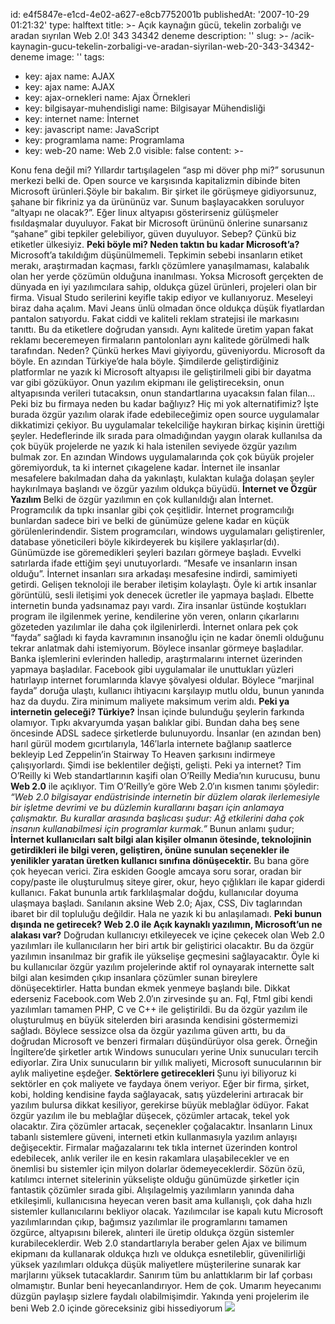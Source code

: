 id: e4f5847e-e1cd-4e02-a627-e8cb7752001b
publishedAt: '2007-10-29 01:21:32'
type: halftext
title: >-
  Açık kaynağın gücü, tekelin zorbalığı ve aradan sıyrılan Web 2.0! 343 34342
  deneme
description: ''
slug: >-
  /acik-kaynagin-gucu-tekelin-zorbaligi-ve-aradan-siyrilan-web-20-343-34342-deneme
image: ''
tags:
  - key: ajax
    name: AJAX
  - key: ajax
    name: AJAX
  - key: ajax-ornekleri
    name: Ajax Örnekleri
  - key: bilgisayar-muhendisligi
    name: Bilgisayar Mühendisliği
  - key: internet
    name: İnternet
  - key: javascript
    name: JavaScript
  - key: programlama
    name: Programlama
  - key: web-20
    name: Web 2.0
visible: false
content: >-
  <p>Konu fena değil mi? Yıllardır tartışılagelen “asp mi döver php mi?”
  sorusunun merkezi belki de. Open source ve karşısında kapitalizmin dibinde
  biten Microsoft ürünleri.Şöyle bir bakalım. Bir şirket ile görüşmeye
  gidiyorsunuz, şahane bir fikriniz ya da ürününüz var. Sunum başlayacakken
  soruluyor “altyapı ne olacak?”. Eğer linux altyapısı gösterirseniz gülüşmeler
  fısıldaşmalar duyuluyor. Fakat bir Microsoft ürününü önlerine sunarsanız
  “şahane” gibi tepkiler gelebiliyor, güven duyuluyor. Sebep? Çünkü biz
  etiketler ülkesiyiz. <strong>Peki böyle mi? Neden taktın bu kadar
  Microsoft’a?</strong> Microsoft’a takıldığım düşünülmemeli. Tepkimin sebebi
  insanların etiket merakı, araştırmadan kaçması, farklı çözümlere
  yanaşılmaması, kalabalık olan her yerde çözümün olduğuna inanılması. Yoksa
  Microsoft gerçekten de dünyada en iyi yazılımcılara sahip, oldukça güzel
  ürünleri, projeleri olan bir firma. Visual Studo serilerini keyifle takip
  ediyor ve kullanıyoruz. Meseleyi biraz daha açalım. Mavi Jeans ünlü olmadan
  önce oldukça düşük fiyatlardan pantalon satıyordu. Fakat ciddi ve kaliteli
  reklam stratejisi ile markasını tanıttı. Bu da etiketlere doğrudan yansıdı.
  Aynı kalitede üretim yapan fakat reklamı beceremeyen firmaların pantolonları
  aynı kalitede görülmedi halk tarafından. Neden? Çünkü herkes Mavi giyiyordu,
  güveniyordu. Microsoft da böyle. En azından Türkiye’de hala böyle. Şimdilerde
  geliştirdiğiniz platformlar ne yazık ki Microsoft altyapısı ile geliştirilmeli
  gibi bir dayatma var gibi gözüküyor. Onun yazılım ekipmanı ile
  geliştireceksin, onun altyapısında verileri tutacaksın, onun standartlarına
  uyacaksın falan filan… Peki biz bu firmaya neden bu kadar bağlıyız? Hiç mi yok
  alternatifimiz? İşte burada özgür yazılım olarak ifade edebileceğimiz open
  source uygulamalar dikkatimizi çekiyor. Bu uygulamalar tekelciliğe haykıran
  birkaç kişinin ürettiği şeyler. Hedeflerinde ilk sırada para olmadığından
  yaygın olarak kullanılsa da çok büyük projelerde ne yazık ki hala istenilen
  seviyede özgür yazılım bulmak zor. En azından Windows uygulamalarında çok çok
  büyük projeler göremiyorduk, ta ki internet çıkagelene kadar. İnternet ile
  insanlar mesafelere bakılmadan daha da yakınlaştı, kulaktan kulağa dolaşan
  şeyler haykırılmaya başlandı ve özgür yazılım oldukça büyüdü. <strong>İnternet
  ve Özgür Yazılım </strong> Belki de özgür yazılımın en çok kullanıldığı alan
  İnternet. Programcılık da tıpkı insanlar gibi çok çeşitlidir. İnternet
  programcılığı bunlardan sadece biri ve belki de günümüze gelene kadar en küçük
  görülenlerindendir. Sistem programcıları, windows uygulamaları geliştirenler,
  database yöneticileri böyle kikirdeyerek bu kişilere yaklaşırlar(dı).
  Günümüzde ise göremedikleri şeyleri bazıları görmeye başladı. Evvelki
  satırlarda ifade ettiğim şeyi unutuyorlardı. “Mesafe ve insanların insan
  olduğu”. İnternet insanları sıra arkadaşı mesafesine indirdi, samimiyeti
  getirdi. Gelişen teknoloji ile beraber iletişim kolaylaştı. Öyle ki artık
  insanlar görüntülü, sesli iletişimi yok denecek ücretler ile yapmaya başladı.
  Elbette internetin bunda yadsınamaz payı vardı. Zira insanlar üstünde
  koştukları program ile ilgilenmek yerine, kendilerine yön veren, onların
  çıkarlarını gözeteden yazılımlar ile daha çok ilgilenirlerdi. İnternet onlara
  pek çok “fayda” sağladı ki fayda kavramının insanoğlu için ne kadar önemli
  olduğunu tekrar anlatmak dahi istemiyorum. Böylece insanlar görmeye
  başladılar. Banka işlemlerini evlerinden halledip, araştırmalarını internet
  üzerinden yapmaya başladılar. Facebook gibi uygulamalar ile unuttukları
  yüzleri hatırlayıp internet forumlarında klavye şövalyesi oldular. Böylece
  “marjinal fayda” doruğa ulaştı, kullanıcı ihtiyacını karşılayıp mutlu oldu,
  bunun yanında haz da duydu. Zira minimum maliyete maksimum verim aldı.
  <strong>Peki ya internetin geleceği? Türkiye?</strong> İnsan içinde bulunduğu
  şeylerin farkında olamıyor. Tıpkı akvaryumda yaşan balıklar gibi. Bundan daha
  beş sene öncesinde ADSL sadece şirketlerde bulunuyordu. İnsanlar (en azından
  ben) harıl gürül modem gıcırtılarıyla, 146′larla internete bağlanıp saatlerce
  bekleyip Led Zeppelin’in Stairway To Heaven şarkısını indirmeye
  çalışıyorlardı. Şimdi ise beklentiler değişti, gelişti. Peki ya internet? Tim
  O’Reilly ki Web standartlarının kaşifi olan O’Reilly Media’nın kurucusu, bunu
  <strong>Web 2.0</strong> ile açıklıyor. Tim O’Reilly’e göre Web 2.0′ın kısmen
  tanımı şöyledir: <em>“Web 2.0 bilgisayar endüstrisinde internetin bir düzlem
  olarak ilerlemesiyle bir işletme devrimi ve bu düzlemin kurallarını başarı
  için anlamaya çalışmaktır. Bu kurallar arasında başlıcası şudur: Ağ etkilerini
  daha çok insanın kullanabilmesi için programlar kurmak.”</em> Bunun anlamı
  şudur; <strong>İnternet kullanıcıları salt bilgi alan kişiler olmanın
  ötesinde, teknolojinin getirdikleri ile bilgi veren, geliştiren, önüne sunulan
  seçenekler ile yenilikler yaratan üretken kullanıcı sınıfına
  dönüşecektir.</strong> Bu bana göre çok heyecan verici. Zira eskiden Google
  amcaya soru sorar, oradan bir copy/paste ile oluşturulmuş siteye girer, okur,
  heyo çığlıkları ile kapar giderdi kullanıcı. Fakat bununla artık
  farklılaşmalar doğdu, kullanıcılar doyuma ulaşmaya başladı. Sanılanın aksine
  Web 2.0; Ajax, CSS, Div taglarından ibaret bir dil topluluğu değildir. Hala ne
  yazık ki bu anlaşılamadı. <strong> Peki bunun dışında ne getirecek? Web 2.0
  ile Açık kaynaklı yazılımın, Microsoft’un ne alakası var?</strong> Doğrudan
  kullanıcıyı etkileyecek ve içine çekecek olan Web 2.0 yazılımları ile
  kullanıcıların her biri artık bir geliştirici olacaktır. Bu da özgür yazılımın
  insanılmaz bir grafik ile yükselişe geçmesini sağlayacaktır. Öyle ki bu
  kullanıcılar özgür yazılım projelerinde aktif rol oynayarak internette salt
  bilgi alan kesimden çıkıp insanlara çözümler sunan bireylere dönüşecektirler.
  Hatta bundan ekmek yenmeye başlandı bile. Dikkat ederseniz Facebook.com Web
  2.0′ın zirvesinde şu an. Fql, Ftml gibi kendi yazılımları tamamen PHP, C ve
  C++ ile geliştirildi. Bu da özgür yazılım ile oluşturulmuş en büyük sitelerden
  biri arasında kendisini göstermemizi sağladı. Böylece sessizce olsa da özgür
  yazılıma güven arttı, bu da doğrudan Microsoft ve benzeri firmaları
  düşündürüyor olsa gerek. Örneğin İngiltere’de şirketler artık Windows
  sunucuları yerine Unix sunucuları tercih ediyorlar. Zira Unix sunucuların bir
  yıllık maliyeti, Microsoft sunucularının bir aylık maliyetine eşdeğer.
  <strong>Sektörlere getirecekleri </strong> Şunu iyi biliyoruz ki sektörler en
  çok maliyete ve faydaya önem veriyor. Eğer bir firma, şirket, kobi, holding
  kendisine fayda sağlayacak, satış yüzdelerini artıracak bir yazılım bulursa
  dikkat kesiliyor, gerekirse büyük meblağlar ödüyor. Fakat özgür yazılım ile bu
  meblağlar düşecek, çözümler artacak, tekel yok olacaktır. Zira çözümler
  artacak, seçenekler çoğalacaktır. İnsanların Linux tabanlı sistemlere güveni,
  interneti etkin kullanmasıyla yazılım anlayışı değişecektir. Firmalar
  mağazalarını tek tıkla internet üzerinden kontrol edebilecek, anlık veriler
  ile en kesin rakamlara ulaşabilecekler ve en önemlisi bu sistemler için milyon
  dolarlar ödemeyeceklerdir. Sözün özü, katılımcı internet sitelerinin
  yükselişte olduğu günümüzde şirketler için fantastik çözümler sırada gibi.
  Alışılagelmiş yazılımların yanında daha etkileşimli, kullanıcısına heyecan
  veren basit ama kullanışlı, çok daha hızlı sistemler kullanıcılarını bekliyor
  olacak. Yazılımcılar ise kapalı kutu Microsoft yazılımlarından çıkıp, bağımsız
  yazılımlar ile programlarını tamamen özgürce, altyapısını bilerek, alınteri
  ile üretip oldukça özgün sistemler kurabileceklerdir. Web 2.0 standartlarıyla
  beraber gelen Ajax ve bilimum ekipmanı da kullanarak oldukça hızlı ve oldukça
  esnetileblir, güvenilirliği yüksek yazılımları oldukça düşük maliyetlere
  müşterilerine sunarak kar marjlarını yüksek tutacaklardır. Sanırım tüm bu
  anlattıklarım bir laf çorbası olmamıştır. Bunlar beni heyecanlandırıyor. Hem
  de çok. Umarım heyecanımı düzgün paylaşıp sizlere faydalı olabilmişimdir.
  Yakında yeni projelerim ile beni Web 2.0 içinde göreceksiniz gibi hissediyorum
  <img
  src="http://localhost/abdullahonden/wp-includes/images/smilies/icon_smile.gif"></p>
